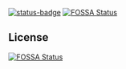 [![status-badge](https://nextcloud.khaledxyz.com/api/badges/7/status.svg)](https://nextcloud.khaledxyz.com/repos/7)
[![FOSSA Status](https://app.fossa.com/api/projects/git%2Bgithub.com%2Fkhaledxyz%2Fsimple-cicd.svg?type=shield)](https://app.fossa.com/projects/git%2Bgithub.com%2Fkhaledxyz%2Fsimple-cicd?ref=badge_shield)


## License
[![FOSSA Status](https://app.fossa.com/api/projects/git%2Bgithub.com%2Fkhaledxyz%2Fsimple-cicd.svg?type=large)](https://app.fossa.com/projects/git%2Bgithub.com%2Fkhaledxyz%2Fsimple-cicd?ref=badge_large)